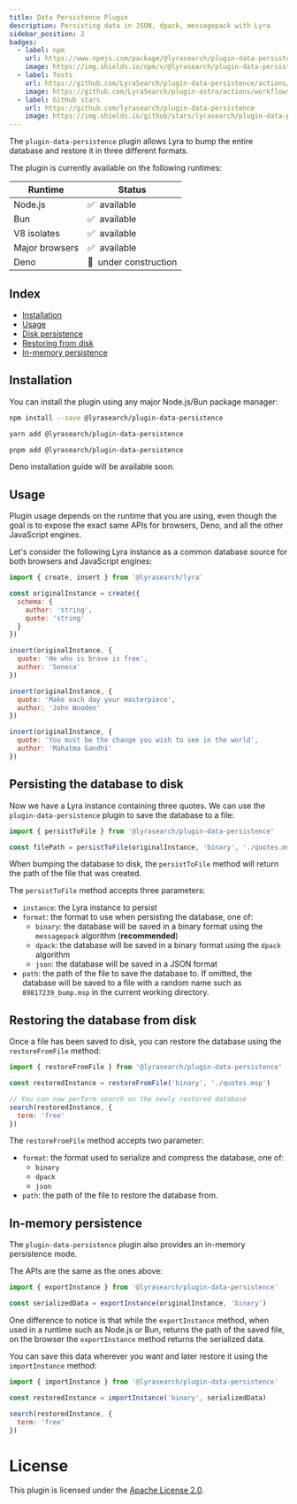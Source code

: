 ```yaml
---
title: Data Persistence Plugin
description: Persisting data in JSON, dpack, messagepack with Lyra
sidebar_position: 2
badges:
  - label: npm
    url: https://www.npmjs.com/package/@lyrasearch/plugin-data-persistence
    image: https://img.shields.io/npm/v/@lyrasearch/plugin-data-persistence?color=brightgreen
  - label: Tests
    url: https://github.com/LyraSearch/plugin-data-persistence/actions/workflows/tests.yml
    image: https://github.com/LyraSearch/plugin-astro/actions/workflows/tests.yml/badge.svg
  - label: GitHub stars
    url: https://github.com/lyrasearch/plugin-data-persistence
    image: https://img.shields.io/github/stars/lyrasearch/plugin-data-persistence?style=social
---
```


The `plugin-data-persistence` plugin allows Lyra to bump the entire database and
restore it in three different formats.

The plugin is currently available on the following runtimes:

| Runtime        | Status                     |
| -------------- | -------------------------- |
| Node.js        | ✅ &nbsp;available          |
| Bun            | ✅ &nbsp;available          |
| V8 isolates    | ✅ &nbsp;available          |
| Major browsers | ✅ &nbsp;available          |
| Deno           | 🚧 &nbsp;under construction |

## Index

- [Installation](#installation)
- [Usage](#usage)
- [Disk persistence](#persisting-the-database-to-disk)
- [Restoring from disk](#restoring-the-database-from-disk)
- [In-memory persistence](#in-memory-persistence)

## Installation

You can install the plugin using any major Node.js/Bun package manager:

```bash title="Install with npm"
npm install --save @lyrasearch/plugin-data-persistence
```

```bash title="Install with yarn"
yarn add @lyrasearch/plugin-data-persistence
```

```bash title="Install with pnpm"
pnpm add @lyrasearch/plugin-data-persistence
```

Deno installation guide will be available soon.

## Usage

Plugin usage depends on the runtime that you are using, even though the goal is
to expose the exact same APIs for browsers, Deno, and all the other JavaScript
engines.

Let's consider the following Lyra instance as a common database source for both
browsers and JavaScript engines:

```js title="Lyra instance"
import { create, insert } from '@lyrasearch/lyra'

const originalInstance = create({
  schema: {
    author: 'string',
    quote: 'string'
  }
})

insert(originalInstance, {
  quote: 'He who is brave is free',
  author: 'Seneca'
})

insert(originalInstance, {
  quote: 'Make each day your masterpiece',
  author: 'John Wooden'
})

insert(originalInstance, {
  quote: 'You must be the change you wish to see in the world',
  author: 'Mahatma Gandhi'
})
```

## Persisting the database to disk

Now we have a Lyra instance containing three quotes. We can use the
`plugin-data-persistence` plugin to save the database to a file:

```js title="Save database to file"
import { persistToFile } from '@lyrasearch/plugin-data-persistence'

const filePath = persistToFile(originalInstance, 'binary', './quotes.msp')
```

When bumping the database to disk, the `persistToFile` method will return the
path of the file that was created.

The `persistToFile` method accepts three parameters:

- `instance`: the Lyra instance to persist
- `format`: the format to use when persisting the database, one of:
  - `binary`: the database will be saved in a binary format using the
    `messagepack` algorithm (**recommended**)
  - `dpack`: the database will be saved in a binary format using the `dpack`
    algorithm
  - `json`: the database will be saved in a JSON format
- `path`: the path of the file to save the database to. If omitted, the database
  will be saved to a file with a random name such as `89817239_bump.msp` in the
  current working directory.

## Restoring the database from disk

Once a file has been saved to disk, you can restore the database using the
`restoreFromFile` method:

```js title="Restore database from file"
import { restoreFromFile } from '@lyrasearch/plugin-data-persistence'

const restoredInstance = restoreFromFile('binary', './quotes.msp')

// You can now perform search on the newly restored database
search(restoredInstance, {
  term: 'free'
})
```

The `restoreFromFile` method accepts two parameter:

- `format`: the format used to serialize and compress the database, one of:
  - `binary`
  - `dpack`
  - `json`
- `path`: the path of the file to restore the database from.

## In-memory persistence

The `plugin-data-persistence` plugin also provides an in-memory persistence
mode.

The APIs are the same as the ones above:

```js title="In-memory persistence"
import { exportInstance } from '@lyrasearch/plugin-data-persistence'

const serializedData = exportInstance(originalInstance, 'binary')
```

One difference to notice is that while the `exportInstance` method, when used in
a runtime such as Node.js or Bun, returns the path of the saved file, on the
browser the `exportInstance` method returns the serialized data.

You can save this data wherever you want and later restore it using the
`importInstance` method:

```js title="Restore in-memory database"
import { importInstance } from '@lyrasearch/plugin-data-persistence'

const restoredInstance = importInstance('binary', serializedData)

search(restoredInstance, {
  term: 'free'
})
```

# License

This plugin is licensed under the
[Apache License 2.0](https://github.com/LyraSearch/plugin-data-persistence/blob/main/LICENSE.md).
